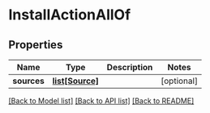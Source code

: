# InstallActionAllOf

## Properties
Name | Type | Description | Notes
------------ | ------------- | ------------- | -------------
**sources** | [**list[Source]**](Source.md) |  | [optional] 

[[Back to Model list]](../README.md#documentation-for-models) [[Back to API list]](../README.md#documentation-for-api-endpoints) [[Back to README]](../README.md)


